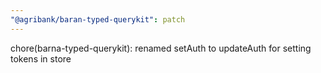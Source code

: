 ```yaml
---
"@agribank/baran-typed-querykit": patch
---
```


chore(barna-typed-querykit): renamed setAuth to updateAuth for setting tokens in store
